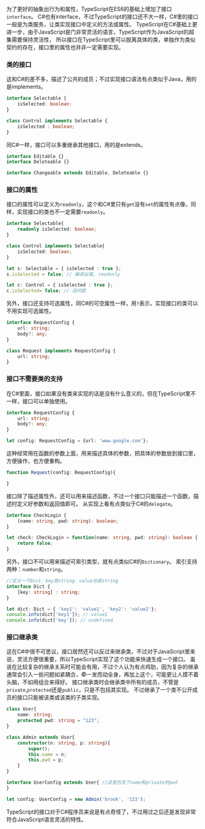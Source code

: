 为了更好的抽象出行为和属性，TypeScript在ES6的基础上增加了接口`interface`。
C#也有interface，不过TypeScript的接口还不大一样，C#里的接口一般是为类服务，让类实现接口中定义的方法或属性。
TypeScript在C#基础上更进一步，由于JavaScript是门非常灵活的语言，TypeScript作为JavaScript的超集需要保持灵活性，
所以接口在TypeScript里可以脱离具体的类，单独作为类似契约的存在，接口里的属性也并非一定需要实现。

### 类的接口
这和C#的差不多，描述了公共的成员；不过实现接口语法有点类似于Java，用的是implements。

```ts
interface Selectable {
    isSelected: boolean;
}

class Control implements Selectable {
    isSelected : boolean;
}
```
同C#一样，接口可以多重继承其他接口，用的是extends。

```ts
interface Editable {}
interface Deleteable {}

interface Changeable extends Editable, Deleteable {}
```

### 接口的属性
接口的属性可以定义为`readonly`，这个和C#里只有`get`没有`set`的属性有点像，同样，实现接口的类也不一定需要`readonly`。

```ts
interface Selectable{
    readonly isSelected: boolean;
}

class Control implements Selectable{
    isSelected: boolean;
}

let s: Selectable = { isSelected : true };
s.isSelected = false; // 编译出错, readonly

let c: Control = { isSelected : true };
c.isSelected= false; // 没问题
```
另外，接口还支持可选属性，同C#的可空属性一样，用`?`表示，实现接口的类可以不用实现可选属性。

```ts
interface RequestConfig {
    url: string;
    body?: any;
}

class Request implements RequestConfig {
    url: string;
}
```

### 接口不需要类的支持
在C#里面，接口如果没有类来实现的话是没有什么意义的，但在TypeScript里不一样，接口可以单独使用。

```ts
interface RequestConfig {
    url: string;
    body?: any;
}

let config: RequestConfig = {url: 'www.google.com'};
```
这种经常用在函数的参数上面，用来描述具体的参数，把具体的参数放到接口里，方便操作，也方便重构。

```ts
function Request(config: RequestConfig){

}
```
接口除了描述属性外，还可以用来描述函数，不过一个接口只能描述一个函数，描述时定义好参数和返回值即可。
从实现上看有点类似于C#的`delegate`。

```ts
interface CheckLogin {
    (name: string, pwd: string): boolean;
}

let check: CheckLogin = function(name: string, pwd: string): boolean {
    return false;
}
```
另外，接口不可以用来描述可索引类型，就有点类似C#的`Dictionary`。
索引支持两种：`number`和`string`。

```ts
//定义一个Dict，key是string，value也是string
interface Dict {
    [key: string] : string;
}

let dict: Dict = { 'key1': 'value1', 'key2': 'value2'};
console.info(dict['key1']); // value1
console.info(dict['key']); // undefined
```

### 接口继承类
这在C#中很不可思议，接口居然还可以反过来继承类，不过对于JavaScript里来说，灵活方便很重要，所以TypeScript实现了这个功能来快速生成一个接口。
虽说在比较复杂的继承关系时可能会有用，不过个人认为有点鸡肋，因为复杂的继承通常会引入一些问题如紧耦合，牵一发而动全身，再加上这个，可能更让人摸不着头脑，不如用组合来得好。
接口继承类时会继承类中所有的成员，不管是`private`,`protected`还是`public`，只是不包括其实现。
不过继承了一个类不公开成员的接口只能被该类或该类的子类实现。

```ts
class User{
    name: string;
    protected pwd: string = "123";
}

class Admin extends User{
    constructor(n: string, p: string){
        super();
        this.name = n;
        this.pwd = p;
    }
}

interface UserConfig extends User{ //这里包含了name和private的pwd
}

let config: UserConfig = new Admin('brook', '123');
```

TypeScript的接口对于C#程序员来说是有点奇怪了，不过用过之后还是发现非常符合JavaScript语言灵活的特性。